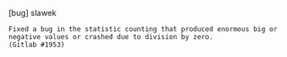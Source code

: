 [bug] slawek

    Fixed a bug in the statistic counting that produced enormous big or
    negative values or crashed due to division by zero.
    (Gitlab #1953)
